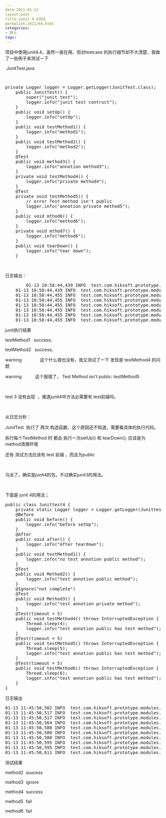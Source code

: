 ```yaml
---
date:2011-01-13
layout:post
title:junit 4.4测试
permalink:2011/69.html
categories:
- 默认
tags:
---
```



<p>
	项目中使用junit4.4，虽然一直在用，但对testcase 的执行细节却不大清楚，我做了一些例子来测试一下
</p>
<p>
	<span style="white-space:pre;"> JunitTest.java</span>
</p>
<p>
	<span style="white-space:pre;">
<pre class="prettyprint lang-java linenums">private Logger logger = Logger.getLogger(JunitTest.class);
	public JunitTest() {
		super("junit test");
		logger.info("junit test contruct");
	}
	public void setUp() {
		logger.info("setUp");
	}
	public void testMethod1() {
		logger.info("method1");
	}
	public void testMethod2() {
		logger.info("method2");
	}
	@Test
	public void method3() {
		logger.info("annotion method3");
	}
	private void testMethod4() {
		logger.info("private method4");
	}
	@Test
	private void testMethod5() {
		// error Test method isn't public
		logger.info("annotion private method5");
	}
	public void mthod6() {
		logger.info("method6");
	}
	private void mthod7() {
		logger.info("method6");
	}
	public void tearDown() {
		logger.info("tear down");
	}</pre>
<br />
</span>
</p>
<p>
	日志输出：
</p>
<p>
<pre class="prettyprint lang-js linenums">        01-13 10:58:44,439 INFO  test.com.hiksoft.prototype.modules.advancedtemplate.junittest.JunitTest.(JunitTest.java:15) junit test contruct
	01-13 10:58:44,439 INFO  test.com.hiksoft.prototype.modules.advancedtemplate.junittest.JunitTest.(JunitTest.java:15) junit test contruct
	01-13 10:58:44,455 INFO  test.com.hiksoft.prototype.modules.advancedtemplate.junittest.JunitTest.setUp(JunitTest.java:18) setUp
	01-13 10:58:44,455 INFO  test.com.hiksoft.prototype.modules.advancedtemplate.junittest.JunitTest.testMethod1(JunitTest.java:21) method
	01-13 10:58:44,455 INFO  test.com.hiksoft.prototype.modules.advancedtemplate.junittest.JunitTest.tearDown(JunitTest.java:45) tear down
	01-13 10:58:44,455 INFO  test.com.hiksoft.prototype.modules.advancedtemplate.junittest.JunitTest.setUp(JunitTest.java:18) setUp
	01-13 10:58:44,455 INFO  test.com.hiksoft.prototype.modules.advancedtemplate.junittest.JunitTest.testMethod2(JunitTest.java:24) method2
	01-13 10:58:44,455 INFO  test.com.hiksoft.prototype.modules.advancedtemplate.junittest.JunitTest.tearDown(JunitTest.java:45) tear down</pre>
</p>
<p>
	junit执行结果
</p>
<p>
	testMethod1 &nbsp; success;
</p>
<p>
	testMethod2 &nbsp; success;
</p>
<p>
	warning &nbsp; &nbsp; &nbsp; &nbsp; &nbsp; &nbsp; &nbsp; 这个什么错也没有，我又测试了一下 发现是 testMethod4 的问题
</p>
<p>
	warning &nbsp; &nbsp; &nbsp; &nbsp; &nbsp; 这个报错了， Test Method isn't public: testMethod5
</p>
<p>
	<br />
</p>
<p>
	test 3 没有出现 &nbsp;，难道junit4中方法必需要有 test前缀吗，
</p>
<p>
	<br />
</p>
<p>
	从日志分析：
</p>
<p>
	JunitTest &nbsp;执行了 两次 构造函数，这个原因还不知道，需要看具体的执行代码。
</p>
<p>
	执行每个TestMethod 时 都会 执行一次setUp() 和 tearDown(); 应该是为method清理环境
</p>
<p>
	还有 测试方法应该有 test 前缀 ，而且为public
</p>
<p>
	<br />
</p>
<p>
	乌龙了，确实是junit4的包，不过确实junit3的用法。
</p>
<p>
	<br />
</p>
<p>
	下面是 junit 4的用法；
</p>
<p>
<pre class="prettyprint lang-java linenums">public class Junittest4 {
	private static Logger logger = Logger.getLogger(Junittest4.class);
	@Before
	public void before() {
		logger.info("before setUp");
	}
	@After
	public void after() {
		logger.info("After teardown");
	}
	public void testMethod1() {
		logger.info("no test annotion public method");
	}
	@Test
	public void Method2() {
		logger.info("test annotion public method");
	}
	@Ignore("not complete")
	@Test
	public void Method3() {
		logger.info("test annotion private method");
	}
	@Test(timeout = 5)
	public void testMethod4() throws InterruptedException {
		Thread.sleep(4);
		logger.info("test annotion public has test method");
	}
	@Test(timeout = 5)
	public void testMethod5() throws InterruptedException {
		Thread.sleep(5);
		logger.info("test annotion public has test method");
	}
	@Test(timeout = 5)
	public void testMethod6() throws InterruptedException {
		Thread.sleep(6);
		logger.info("test annotion public has test method");
	}
}</pre>
</p>
<p>
	日志输出
</p>
<p>
<pre class="prettyprint lang-java linenums">01-13 11:45:50,502 INFO  test.com.hiksoft.prototype.modules.advancedtemplate.junittest.Junittest4.before(Junittest4.java:13) before setUp
01-13 11:45:50,517 INFO  test.com.hiksoft.prototype.modules.advancedtemplate.junittest.Junittest4.Method2(Junittest4.java:24) test annotion public method
01-13 11:45:50,517 INFO  test.com.hiksoft.prototype.modules.advancedtemplate.junittest.Junittest4.after(Junittest4.java:17) After teardown
01-13 11:45:50,564 INFO  test.com.hiksoft.prototype.modules.advancedtemplate.junittest.Junittest4.before(Junittest4.java:13) before setUp
01-13 11:45:50,580 INFO  test.com.hiksoft.prototype.modules.advancedtemplate.junittest.Junittest4.testMethod4(Junittest4.java:34) test annotion public has test method
01-13 11:45:50,580 INFO  test.com.hiksoft.prototype.modules.advancedtemplate.junittest.Junittest4.after(Junittest4.java:17) After teardown
01-13 11:45:50,580 INFO  test.com.hiksoft.prototype.modules.advancedtemplate.junittest.Junittest4.before(Junittest4.java:13) before setUp
01-13 11:45:50,595 INFO  test.com.hiksoft.prototype.modules.advancedtemplate.junittest.Junittest4.after(Junittest4.java:17) After teardown
01-13 11:45:50,595 INFO  test.com.hiksoft.prototype.modules.advancedtemplate.junittest.Junittest4.before(Junittest4.java:13) before setUp
01-13 11:45:50,611 INFO  test.com.hiksoft.prototype.modules.advancedtemplate.junittest.Junittest4.after(Junittest4.java:17) After teardown</pre>
</p>
<p>
	测试结果
</p>
<p>
	method2 &nbsp;suucess
</p>
<p>
	method3 &nbsp;ignore
</p>
<p>
	method4 &nbsp;success
</p>
<p>
	method5 &nbsp;fail
</p>
<p>
	method6 &nbsp;fail
</p>
<p>
	<br />
</p>
